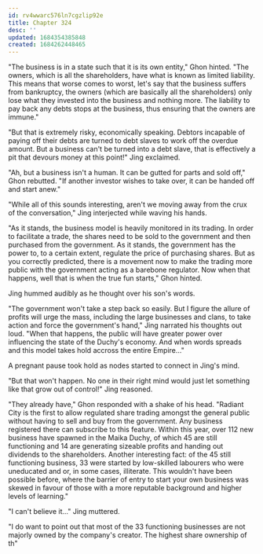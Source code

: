 ```yaml
---
id: rv4wwarc576ln7cgzlip92e
title: Chapter 324
desc: ''
updated: 1684354385848
created: 1684262448465
---
```


"The business is in a state such that it is its own entity," Ghon hinted. "The owners, which is all the shareholders, have what is known as limited liability. This means that worse comes to worst, let's say that the business suffers from bankruptcy, the owners (which are basically all the shareholders) only lose what they invested into the business and nothing more. The liability to pay back any debts stops at the business, thus ensuring that the owners are immune."

"But that is extremely risky, economically speaking. Debtors incapable of paying off their debts are turned to debt slaves to work off the overdue amount. But a business can't be turned into a debt slave, that is effectively a pit that devours money at this point!" Jing exclaimed.

"Ah, but a business isn't a human. It can be gutted for parts and sold off," Ghon rebutted. "If another investor wishes to take over, it can be handed off and start anew."

"While all of this sounds interesting, aren't we moving away from the crux of the conversation," Jing interjected while waving his hands.

"As it stands, the business model is heavily monitored in its trading. In order to facilitate a trade, the shares need to be sold to the government and then purchased from the government. As it stands, the government has the power to, to a certain extent, regulate the price of purchasing shares. But as you correctly predicted, there is a movement now to make the trading more public with the government acting as a barebone regulator. Now when that happens, well that is when the true fun starts," Ghon hinted.

Jing hummed audibly as he thought over his son's words.

"The government won't take a step back so easily. But I figure the allure of profits will urge the mass, including the large businesses and clans, to take action and force the government's hand," Jing narrated his thoughts out loud. "When that happens, the public will have greater power over influencing the state of the Duchy's economy. And when words spreads and this model takes hold accross the entire Empire..."

A pregnant pause took hold as nodes started to connect in Jing's mind.

"But that won't happen. No one in their right mind would just let something like that grow out of control!" Jing reasoned.

"They already have," Ghon responded with a shake of his head. "Radiant City is the first to allow regulated share trading amongst the general public without having to sell and buy from the government. Any business registered there can subscribe to this feature. Within this year, over 112 new business have spawned in the Maika Duchy, of which 45 are still functioning and 14 are generating sizeable profits and handing out dividends to the shareholders. Another interesting fact: of the 45 still functioning business, 33 were started by low-skilled labourers who were uneducated and or, in some cases, illiterate. This wouldn't have been possible before, where the barrier of entry to start your own business was skewed in favour of those with a more reputable background and higher levels of learning."

"I can't believe it..." Jing muttered.

"I do want to point out that most of the 33 functioning businesses are not majorly owned by the company's creator. The highest share ownership of th"